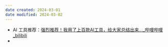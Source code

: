```yaml
---
date created: 2024-03-01
date modified: 2024-03-02
---
```

+ AI 工具推荐：[强烈推荐！我用了上百款AI工具，给大家总结出来..._哔哩哔哩_bilibili](https://www.bilibili.com/video/BV1oy421z7Nu/?spm_id_from=333.999.0.0&vd_source=738a03cd7c8635f8c51ee2b80d48c182)
+ 
